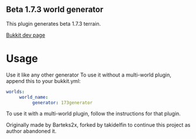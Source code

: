## Beta 1.7.3 world generator
This plugin generates beta 1.7.3 terrain.

[Bukkit dev page](http://dev.bukkit.org/server-mods/b173gen/)

# Usage

Use it like any other generator To use it without a multi-world plugin, append this to your bukkit.yml:
```yaml
worlds:
     world_name:
          generator: 173generator
```
To use it with a multi-world plugin, follow the instructions for that plugin.

Originally made by Barteks2x, forked by takidelfin to continue this project as author abandoned it.
